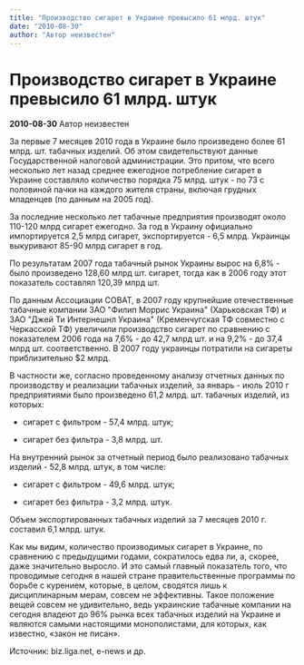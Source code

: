 ```yaml
---
title: "Производство сигарет в Украине превысило 61 млрд. штук"
date: "2010-08-30"
author: "Автор неизвестен"
---
```


# Производство сигарет в Украине превысило 61 млрд. штук

**2010-08-30** Автор неизвестен

За первые 7 месяцев 2010 года в Украине было произведено более 61 млрд. шт. табачных изделий. Об этом свидетельствуют данные Государственной налоговой администрации. Это притом, что всего несколько лет назад среднее ежегодное потребление сигарет в Украине составляло количество порядка 75 млрд. штук - по 73 с половиной пачки на каждого жителя страны, включая грудных младенцев (по данным на 2005 год).

За последние несколько лет табачные предприятия производят около 110-120 млрд сигарет ежегодно. За год в Украину официально импортируется 2,5 млрд сигарет, экспортируется - 6,5 млрд. Украинцы выкуривают 85-90 млрд сигарет в год.

По результатам 2007 года табачный рынок Украины вырос на 6,8% - было произведено 128,60 млрд шт. сигарет, тогда как в 2006 году этот показатель составлял 120,39 млрд шт.

По данным Ассоциации СОВАТ, в 2007 году крупнейшие отечественные табачные компании ЗАО "Филип Моррис Украина" (Харьковская ТФ) и ЗАО "Джей Ти Интернешнл Украина" (Кременчугская ТФ совместно с Черкасской ТФ) увеличили производство сигарет по сравнению с показателем 2006 года на 7,6% - до 42,7 млрд шт. и на 9,2% - до 37,4 млрд шт. соответственно. В 2007 году украинцы потратили на сигареты приблизительно $2 млрд.

В частности же, согласно проведенному анализу отчетных данных по производству и реализации табачных изделий, за январь - июль 2010 г предприятиями было произведено 61,2 млрд. шт. табачных изделий, из которых:

- сигарет с фильтром - 57,4 млрд. штук;

- сигарет без фильтра - 3,8 млрд. шт.

На внутренний рынок за отчетный период было реализовано табачных изделий - 52,8 млрд. штук, в том числе:

- сигарет с фильтром - 49,6 млрд. штук;

- сигарет без фильтра - 3,2 млрд. штук.

Объем экспортированных табачных изделий за 7 месяцев 2010 г. составил 6,1 млрд. штук.

Как мы видим, количество производимых сигарет в Украине, по сравнению с предыдущими годами, сократилось едва ли, а, скорее, даже значительно выросло. И это самый главный показатель того, что проводимые сегодня в нашей стране правительственные программы по борьбе с курением, которые, в целом, сводятся лишь к дисциплинарным мерам, совсем не эффективны. Такое положение вещей совсем не удивительно, ведь украинские табачные компании на сегодня владеют до 96% рынка всех табачных изделий на Украине и являются самыми настоящими монополистами, для которых, как известно, «закон не писан».

Источник: biz.liga.net, e-news и др.